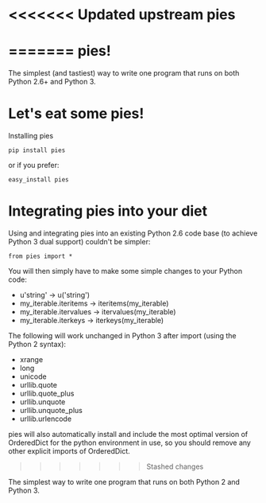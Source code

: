 <<<<<<< Updated upstream
pies
====
=======
pies!
====================

The simplest (and tastiest) way to write one program that runs on both Python 2.6+ and Python 3.


Let's eat some pies!
======================

Installing pies

    pip install pies

or if you prefer:

    easy_install pies


Integrating pies into your diet
======================

Using and integrating pies into an existing Python 2.6 code base (to achieve Python 3 dual support) couldn't be simpler:

    from pies import *

You will then simply have to make some simple changes to your Python code:

- u'string' -> u('string')
- my_iterable.iteritems -> iteritems(my_iterable)
- my_iterable.itervalues -> itervalues(my_iterable)
- my_iterable.iterkeys -> iterkeys(my_iterable)

The following will work unchanged in Python 3 after import (using the Python 2 syntax):

- xrange
- long
- unicode
- urllib.quote
- urllib.quote_plus
- urllib.unquote
- urllib.unquote_plus
- urllib.urlencode

pies will also automatically install and include the most optimal version of OrderedDict for the python environment
in use, so you should remove any other explicit imports of OrderedDict.
>>>>>>> Stashed changes

The simplest way to write one program that runs on both Python 2 and Python 3.
